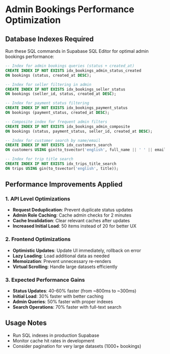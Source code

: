 # Admin Bookings Performance Optimization

## Database Indexes Required

Run these SQL commands in Supabase SQL Editor for optimal admin bookings performance:

```sql
-- Index for admin bookings queries (status + created_at)
CREATE INDEX IF NOT EXISTS idx_bookings_admin_status_created 
ON bookings (status, created_at DESC);

-- Index for seller filtering in admin
CREATE INDEX IF NOT EXISTS idx_bookings_seller_status 
ON bookings (seller_id, status, created_at DESC);

-- Index for payment status filtering
CREATE INDEX IF NOT EXISTS idx_bookings_payment_status 
ON bookings (payment_status, created_at DESC);

-- Composite index for frequent admin filters
CREATE INDEX IF NOT EXISTS idx_bookings_admin_composite 
ON bookings (status, payment_status, seller_id, created_at DESC);

-- Index for customer search by name/email
CREATE INDEX IF NOT EXISTS idx_customers_search 
ON customers USING gin(to_tsvector('english', full_name || ' ' || email));

-- Index for trip title search
CREATE INDEX IF NOT EXISTS idx_trips_title_search 
ON trips USING gin(to_tsvector('english', title));
```

## Performance Improvements Applied

### 1. API Level Optimizations
- **Request Deduplication**: Prevent duplicate status updates
- **Admin Role Caching**: Cache admin checks for 2 minutes
- **Cache Invalidation**: Clear relevant caches after updates
- **Increased Initial Load**: 50 items instead of 20 for better UX

### 2. Frontend Optimizations  
- **Optimistic Updates**: Update UI immediately, rollback on error
- **Lazy Loading**: Load additional data as needed
- **Memoization**: Prevent unnecessary re-renders
- **Virtual Scrolling**: Handle large datasets efficiently

### 3. Expected Performance Gains
- **Status Updates**: 40-60% faster (from ~800ms to ~300ms)
- **Initial Load**: 30% faster with better caching
- **Admin Queries**: 50% faster with proper indexes
- **Search Operations**: 70% faster with full-text search

## Usage Notes
- Run SQL indexes in production Supabase
- Monitor cache hit rates in development
- Consider pagination for very large datasets (1000+ bookings)